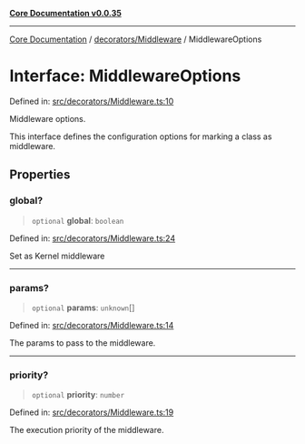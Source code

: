 [**Core Documentation v0.0.35**](../../../README.md)

***

[Core Documentation](../../../modules.md) / [decorators/Middleware](../README.md) / MiddlewareOptions

# Interface: MiddlewareOptions

Defined in: [src/decorators/Middleware.ts:10](https://github.com/stonemjs/core/blob/83759020101bdf94fc7c7a0d8609e63689d57c0f/src/decorators/Middleware.ts#L10)

Middleware options.

This interface defines the configuration options for marking a class as middleware.

## Properties

### global?

> `optional` **global**: `boolean`

Defined in: [src/decorators/Middleware.ts:24](https://github.com/stonemjs/core/blob/83759020101bdf94fc7c7a0d8609e63689d57c0f/src/decorators/Middleware.ts#L24)

Set as Kernel middleware

***

### params?

> `optional` **params**: `unknown`[]

Defined in: [src/decorators/Middleware.ts:14](https://github.com/stonemjs/core/blob/83759020101bdf94fc7c7a0d8609e63689d57c0f/src/decorators/Middleware.ts#L14)

The params to pass to the middleware.

***

### priority?

> `optional` **priority**: `number`

Defined in: [src/decorators/Middleware.ts:19](https://github.com/stonemjs/core/blob/83759020101bdf94fc7c7a0d8609e63689d57c0f/src/decorators/Middleware.ts#L19)

The execution priority of the middleware.
